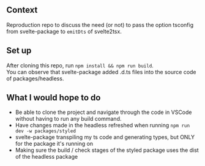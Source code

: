 ## Context

Reproduction repo to discuss the need (or not) to pass the option tsconfig from svelte-package to `emitDts` of svelte2tsx.

## Set up

After cloning this repo, run ```npm install && npm run build```.  
You can observe that svelte-package added .d.ts files into the source code of packages/headless.

## What I would hope to do

* Be able to clone the project and navigate through the code in VSCode without having to run any build command.
* Have changes made in the headless refreshed when running ```npm run dev -w packages/styled```
* svelte-package transpiling my ts code and generating types, but ONLY for the package it's running on
* Making sure the build / check stages of the styled package uses the dist of the headless package
